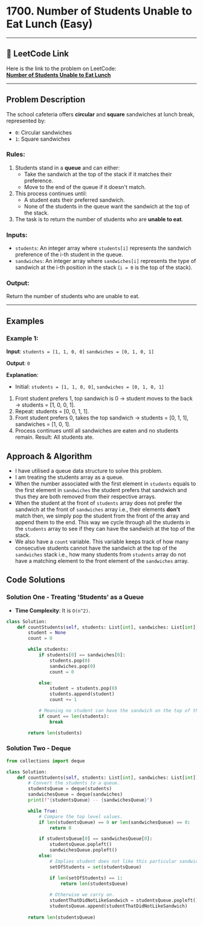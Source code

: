 # 1700. Number of Students Unable to Eat Lunch (Easy)

---

## 🔗 LeetCode Link

Here is the link to the problem on LeetCode:  
[**Number of Students Unable to Eat Lunch**](https://leetcode.com/problems/number-of-students-unable-to-eat-lunch/description/)

---

## Problem Description

The school cafeteria offers **circular** and **square** sandwiches at lunch break, represented by:

- `0`: Circular sandwiches
- `1`: Square sandwiches

### Rules:

1. Students stand in a **queue** and can either:
   - Take the sandwich at the top of the stack if it matches their preference.
   - Move to the end of the queue if it doesn't match.
2. This process continues until:
   - A student eats their preferred sandwich.
   - None of the students in the queue want the sandwich at the top of the stack.
3. The task is to return the number of students who are **unable to eat**.

### Inputs:

- `students`: An integer array where `students[i]` represents the sandwich preference of the i-th student in the queue.
- `sandwiches`: An integer array where `sandwiches[i]` represents the type of sandwich at the i-th position in the stack (`i = 0` is the top of the stack).

### Output:

Return the number of students who are unable to eat.

---

## Examples

### Example 1:

**Input**:
`students = [1, 1, 0, 0]`
`sandwiches = [0, 1, 0, 1]`

**Output**:
`0`

**Explanation**:

- Initial: `students = [1, 1, 0, 0]`, `sandwiches = [0, 1, 0, 1]`

1. Front student prefers 1, top sandwich is 0 → student moves to the back → students = [1, 0, 0, 1].
2. Repeat: students = [0, 0, 1, 1].
3. Front student prefers 0, takes the top sandwich → students = [0, 1, 1], sandwiches = [1, 0, 1].
4. Process continues until all sandwiches are eaten and no students remain.
   Result: All students ate.

## Approach & Algorithm

- I have utilised a queue data structure to solve this problem.
- I am treating the students array as a queue.
- When the number associated with the first element in `students` equals to the first element in `sandwiches` the student prefers that sandwich and thus they are both removed from their respective arrays.
- When the student at the front of `students` array does not prefer the sandwich at the front of `sandwiches` array i.e., their elements **don't** match then, we simply pop the student from the front of the array and append them to the end. This way we cycle through all the students in the `students` array to see if they can have the sandwich at the top of the stack.
- We also have a `count` variable. This variable keeps track of how many consecutive students cannot have the sandwich at the top of the `sandwiches` stack i.e., how many students from `students` array do not have a matching element to the front element of the `sandwiches` array.

## Code Solutions

### Solution One - Treating 'Students' as a Queue

- **Time Complexity**: It is `O(n^2)`.

```python
class Solution:
    def countStudents(self, students: List[int], sandwiches: List[int]) -> int:
        student = None
        count = 0

        while students:
            if students[0] == sandwiches[0]:
                students.pop(0)
                sandwiches.pop(0)
                count = 0

            else:
                student = students.pop(0)
                students.append(student)
                count += 1

            # Meaning no student can have the sandwich on the top of the stack
            if count == len(students):
                break

        return len(students)
```

### Solution Two - Deque

```python
from collections import deque

class Solution:
    def countStudents(self, students: List[int], sandwiches: List[int]) -> int:
        # Convert the students to a queue.
        studentsQueue = deque(students)
        sandwichesQueue = deque(sandwiches)
        print(f"{studentsQueue} -- {sandwichesQueue}")

        while True:
            # Compare the top level values.
            if len(studentsQueue) == 0 or len(sandwichesQueue) == 0:
                return 0

            if studentsQueue[0] == sandwichesQueue[0]:
                studentsQueue.popleft()
                sandwichesQueue.popleft()
            else:
                # Implies student does not like this particular sandwich.
                setOfStudents = set(studentsQueue)

                if len(setOfStudents) == 1:
                    return len(studentsQueue)
                
                # Otherwise we carry on.
                studentThatDidNotLikeSandwich = studentsQueue.popleft()
                studentsQueue.append(studentThatDidNotLikeSandwich)
        
        return len(studentsQueue)
```
